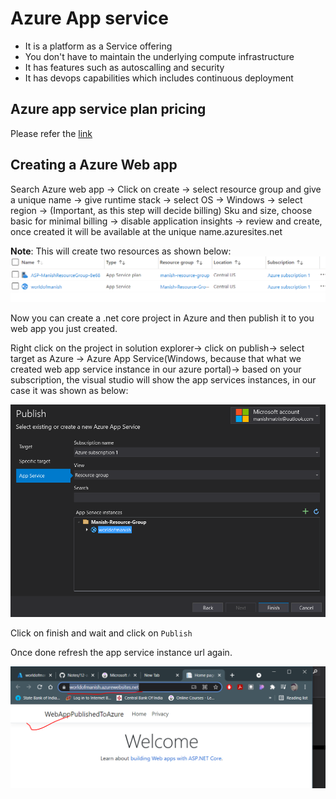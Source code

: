 # Azure App service

- It is a platform as a Service offering
- You don't have to maintain the underlying compute infrastructure
- It has features such as autoscalling and security
- It has devops capabilities which includes continuous deployment

## Azure app service plan pricing

Please refer the [link](https://azure.microsoft.com/en-in/pricing/details/app-service/windows/)

## Creating a Azure Web app

Search Azure web app -> Click on create -> select resource group and give a unique name -> give runtime stack -> select OS -> Windows -> select region -> (Important, as this step will decide billing) Sku and size, choose basic for minimal billing -> disable application insights -> review and create, once created it will be available at the unique name.azuresites.net

**Note**: This will create two resources as shown below:
![web app](./images/35.PNG)

Now you can create a .net core project in Azure and then publish it to you web app you just created.

Right click on the project in solution explorer-> click on publish-> select target as Azure -> Azure App Service(Windows, because that what we created web app service instance in our azure portal)-> based on your subscription, the visual studio will show the app services instances, in our case it was shown as below:

![instance](./images/36.PNG)

Click on finish and wait and click on `Publish`

Once done refresh the app service instance url again.

![deployed web app](./images/37.PNG)
